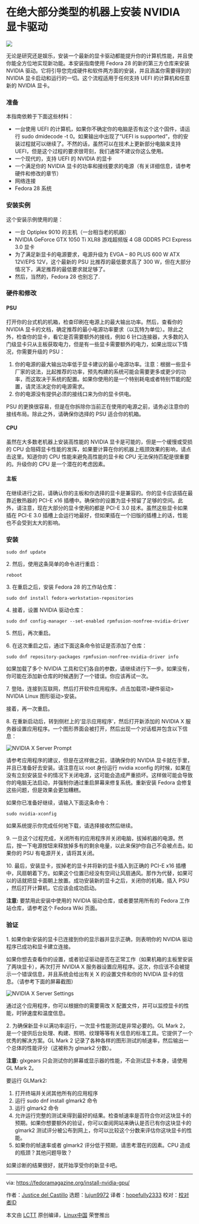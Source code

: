 在绝大部分类型的机器上安装 NVIDIA 显卡驱动
======

![](https://fedoramagazine.org/wp-content/uploads/2018/06/nvidia-816x345.jpg)

无论是研究还是娱乐，安装一个最新的显卡驱动都能提升你的计算机性能，并且使你能全方位地实现新功能。本安装指南使用 Fedora 28  的新的第三方仓库来安装 NVIDIA 驱动。它将引导您完成硬件和软件两方面的安装，并且涵盖你需要得到的 NVIDIA 显卡启动和运行的一切。这个流程适用于任何支持 UEFI 的计算机和任意新的 NVIDIA  显卡。

### 准备

本指南依赖于下面这些材料：

  * 一台使用 UEFI 的计算机，如果你不确定你的电脑是否有这个这个固件，请运行 sudo dmidecode -t 0。如果输出中出现了“UEFI is supported”，你的安装过程就可以继续了。不然的话，虽然可以在技术上更新部分电脑来支持 UEFI，但是这个过程的要求很苛刻，我们通常不建议你这么使用。
  * 一个现代的，支持 UEFI 的 NVIDIA 的显卡
  * 一个满足你的 NVIDIA 显卡的功率和接线要求的电源（有关详细信息，请参考硬件和修改的章节）
  * 网络连接
  * Fedora 28 系统



### 安装实例

这个安装示例使用的是：

  * 一台 Optiplex 9010 的主机（一台相当老的机器）
  * NVIDIA GeForce GTX 1050 Ti XLR8 游戏超频版 4 GB GDDR5 PCI Express 3.0 显卡
  * 为了满足新显卡的电源要求，电源升级为 EVGA – 80 PLUS 600 W ATX 12V/EPS 12V，这个最新的 PSU 比推荐的最低要求高了 300 W，但在大部分情况下，满足推荐的最低要求就足够了。
  * 然后，当然的，Fedora 28 也别忘了.



### 硬件和修改

#### PSU

打开你的台式机的机箱，检查印刷在电源上的最大输出功率。然后，查看你的 NVIDIA 显卡的文档，确定推荐的最小电源功率要求（以瓦特为单位）。除此之外，检查你的显卡，看它是否需要额外的接线，例如 6 针口连接器，大多数的入门级显卡只从主板获取电力，但是有一些显卡需要额外的电力，如果出现以下情况，你需要升级的 PSU：

  1. 你的电源的最大输出功率低于显卡建议的最小电源功率。注意：根据一些显卡厂家的说法，比起推荐的功率，预先构建的系统可能会需要更多或更少的功率，而这取决于系统的配置。如果你使用的是一个特别耗电或者特别节能的配置，请灵活决定你的电源需求。
  2. 你的电源没有提供必须的接线口来为你的显卡供电。



PSU 的更换很容易，但是在你拆除你当前正在使用的电源之前，请务必注意你的接线布局。除此之外，请确保你选择的 PSU 适合你的机箱。

#### CPU

虽然在大多数老机器上安装高性能的 NVIDIA 显卡是可能的，但是一个缓慢或受损的 CPU 会阻碍显卡性能的发挥，如果要计算在你的机器上瓶颈效果的影响，请点击这里。知道你的 CPU 性能来避免高性能的显卡和 CPU 无法保持匹配是很重要的。升级你的 CPU 是一个潜在的考虑因素。

#### 主板

在继续进行之前，请确认你的主板和你选择的显卡是兼容的。你的显卡应该插在最靠近散热器的 PCI-E x16 插槽中。确保你的设置为显卡预留了足够的空间。此外，请注意，现在大部分的显卡使用的都是 PCI-E 3.0 技术。虽然这些显卡如果插在 PCI-E 3.0 插槽上会运行地最好，但如果插在一个旧版的插槽上的话，性能也不会受到太大的影响。

### 安装
```
sudo dnf update

```

2\. 然后，使用这条简单的命令进行重启：
```
reboot

```

3\. 在重启之后，安装 Fedora 28 的工作站仓库：
```
sudo dnf install fedora-workstation-repositories

```

4\. 接着，设置 NVIDIA 驱动仓库：
```
sudo dnf config-manager --set-enabled rpmfusion-nonfree-nvidia-driver

```

5\. 然后，再次重启。

6\. 在这次重启之后，通过下面这条命令验证是否添加了仓库：
```
sudo dnf repository-packages rpmfusion-nonfree-nvidia-driver info

```

如果加载了多个 NVIDIA 工具和它们各自的参数，请继续进行下一步。如果没有，你可能在添加新仓库的时候遇到了一个错误。你应该再试一次。

7\. 登陆，连接到互联网，然后打开软件应用程序。点击加载项>硬件驱动> NVIDIA Linux 图形驱动>安装。

接着，再一次重启。

8\. 在重新启动后，转到侧栏上的‘显示应用程序’，然后打开新添加的 NVIDIA X 服务器设置应用程序。一个图形界面会被打开，然后出现一个对话框并包含以下信息：

![NVIDIA X Server Prompt][5]

请参考应用程序的建议，但是在这样做之前，请确保你的 NVIDIA 显卡就在手里，并且已准备好去安装。请注意在以 root 身份运行 nvidia xconfig 的时候，如果在没有立刻安装显卡的情况下关闭电源，这可能会造成严重损坏。这样做可能会导致你的电脑无法启动，并强制你通过重启屏幕来修复系统。重新安装 Fedora 会修复这些问题，但是效果会更加糟糕。

如果你已准备好继续，请输入下面这条命令：
```
sudo nvidia-xconfig

```

如果系统提示你完成任何地下载，请选择接收然后继续。

9\. 一旦这个过程完成，关闭所有的应用程序并关闭电脑，拔掉机器的电源。然后，按一下电源按钮来释放掉多有的剩余电量，以此来保护你自己不会被点击。如果你的 PSU 有电源开关，请将其关闭。

10\. 最后，安装显卡，拔掉老的显卡并将新的显卡插入到正确的 PCI-E x16 插槽中，风扇朝着下方。如果这个位置已经没有空间让风扇通风。那作为代替，如果可以的话就把显卡面朝上放置。成功安装新的显卡之后，关闭你的机箱，插入 PSU ，然后打开计算机，它应该会成功启动。

**注意:** 要禁用此安装中使用的 NVIDIA 驱动仓库，或者要禁用所有的 Fedora 工作站仓库，请参考这个 Fedora Wiki 页面。

### 验证

1\. 如果你新安装的显卡已连接到你的显示器并显示正确，则表明你的 NVIDIA 驱动程序已成功和显卡建立连接。

如果你想去查看你的设置，或者验证驱动是否在正常工作（如果机箱的主板里安装了两块显卡），再次打开 NVIDIA X 服务器设置应用程序。这次，你应该不会被提示一个错误信息，并且系统会给出有关 X 的设置文件和你的 NVIDIA 显卡的信息。（请参考下面的屏幕截图）

![NVIDIA X Server Settings][7]

通过这个应用程序，你可以根据你的需要需改 X 配置文件，并可以监控显卡的性能，时钟速度和温度信息。

2\. 为确保新显卡以满功率运行，一次显卡性能测试是非常必要的。GL Mark 2，是一个提供后台处理、构建、照明、纹理等等有关信息的标准工具。它提供了一个优秀的解决方案。GL Mark 2 记录了各种各样的图形测试的帧速率，然后输出一个总体的性能评分（这被称为 glmark2 分数）。

**注意:** glxgears 只会测试你的屏幕或显示器的性能，不会测试显卡本身，请使用 GL Mark 2。

要运行 GLMark2:

  1. 打开终端并关闭其他所有的应用程序
  2. 运行 sudo dnf install glmark2 命令
  3. 运行 glmark2 命令
  4. 允许运行完整的测试来得到最好的结果。检查帧速率是否符合你对这块显卡的预期。如果你想要额外的验证，你可以查阅网站来确认是否已有你这块显卡的 glmark2 测试评分被公布到网上，你可以比较这个分数来评估你这块显卡的性能。
  5. 如果你的帧速率或者 glmark2 评分低于预期，请思考潜在的因素。CPU 造成的瓶颈？其他问题导致？


如果诊断的结果很好，就开始享受你的新显卡吧。


--------------------------------------------------------------------------------

via: https://fedoramagazine.org/install-nvidia-gpu/

作者：[Justice del Castillo][a]
选题：[lujun9972](https://github.com/lujun9972)
译者：[hopefully2333](https://github.com/hopefully2333)
校对：[校对者ID](https://github.com/校对者ID)

本文由 [LCTT](https://github.com/LCTT/TranslateProject) 原创编译，[Linux中国](https://linux.cn/) 荣誉推出

[a]:https://fedoramagazine.org/author/justice/
[1]:https://whatis.techtarget.com/definition/Unified-Extensible-Firmware-Interface-UEFI
[2]:https://www.cnet.com/products/pny-geforce-gtx-xlr8-gaming-1050-ti-overclocked-edition-graphics-card-gf-gtx-1050-ti-4-gb/specs/
[3]:https://www.evga.com/products/product.aspx?pn=100-B1-0600-KR
[4]:http://thebottlenecker.com (Home: The Bottle Necker)
[5]:https://bytebucket.org/kenneym/fedora-28-nvidia-gpu-installation/raw/7bee7dc6effe191f1f54b0589fa818960a8fa18b/nvidia_xserver_error.jpg?token=c6a7effe35f1c592a155a4a46a068a19fd060a91 (NVIDIA X Sever Prompt)
[6]:https://fedoraproject.org/wiki/Workstation/Third_Party_Software_Repositories
[7]:https://bytebucket.org/kenneym/fedora-28-nvidia-gpu-installation/raw/7bee7dc6effe191f1f54b0589fa818960a8fa18b/NVIDIA_XCONFIG.png?token=64e1a7be21e5e9ba157f029b65e24e4eef54d88f (NVIDIA X Server Settings)
